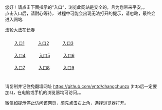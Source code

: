 您好！请点击下面指示的“入口”，浏览此网站是安全的，且为您带来平安。。 <br/>
点击入口后，请耐心等待， 过程中可能会出现无法打开的提示，请忽略，最终会进入网站. </br>

法轮大法在长春<br/>
<div style="padding:10px"><a style="margin:20px" target="_blank" href="https://d1hv79kq495mx3.cloudfront.net/2Qpsp?zfoyzp" id="ccLink1" rel="nofollow">入口1</a> <a target="_blank" style="margin:20px" href="https://d1mgjzkxzxjwx9.cloudfront.net/2Qpsp?fxydnsd" id="ccLink2" rel="nofollow">入口2</a> <a style="margin:20px" target="_blank" href="https://d3kjzbsdjrjzf0.cloudfront.net/2Qpsp?adchrpwu" id="ccLink3" rel="nofollow">入口3</a></div>

<div style="padding:10px" ><a style="margin:20px" target="_blank" href="https://d1hv79kq495mx3.cloudfront.net/2Qpsp?zfoyzp" id="ccLink4" rel="nofollow">入口4</a> <a style="margin:20px" href="https://d1mgjzkxzxjwx9.cloudfront.net/2Qpsp?fxydnsd" target="_blank" id="ccLink5" rel="nofollow">入口5</a> <a style="margin:20px" href="https://d3kjzbsdjrjzf0.cloudfront.net/2Qpsp?adchrpwu" target="_blank" id="ccLink6" rel="nofollow">入口6</a></div>

<div style="padding:10px"><a style="margin:20px" target="_blank" href="https://d1hv79kq495mx3.cloudfront.net/2Qpsp?zfoyzp" id="ccLink7" rel="nofollow">入口7</a> <a style="margin:20px" href="https://d1mgjzkxzxjwx9.cloudfront.net/2Qpsp?fxydnsd" target="_blank" id="ccLink8" rel="nofollow">入口8</a> <a style="margin:20px" target="_blank" href="https://d3kjzbsdjrjzf0.cloudfront.net/2Qpsp?adchrpwu" id="ccLink9" rel="nofollow">入口9</a></div>

<br/>



请复制并记住免翻墙网址 https://github.com/yntd/changchunzx (http后一定要加s)，在电脑或手机的浏览器均可访问。。<br/>

微信如提示停止访问该网页，须先点击右上角，选择浏览器打开。
